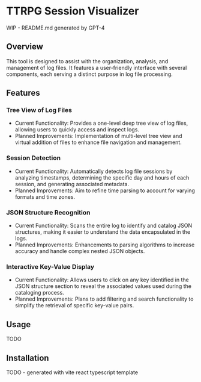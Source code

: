 # TTRPG Session Visualizer

WIP - README.md generated by GPT-4

## Overview

This tool is designed to assist with the organization, analysis, and management of log files. It features a user-friendly interface with several components, each serving a distinct purpose in log file processing.

## Features

### Tree View of Log Files

- Current Functionality: Provides a one-level deep tree view of log files, allowing users to quickly access and inspect logs.
- Planned Improvements: Implementation of multi-level tree view and virtual addition of files to enhance file navigation and management.

### Session Detection

- Current Functionality: Automatically detects log file sessions by analyzing timestamps, determining the specific day and hours of each session, and generating associated metadata.
- Planned Improvements: Aim to refine time parsing to account for varying formats and time zones.

### JSON Structure Recognition

- Current Functionality: Scans the entire log to identify and catalog JSON structures, making it easier to understand the data encapsulated in the logs.
- Planned Improvements: Enhancements to parsing algorithms to increase accuracy and handle complex nested JSON objects.

### Interactive Key-Value Display

- Current Functionality: Allows users to click on any key identified in the JSON structure section to reveal the associated values used during the cataloging process.
- Planned Improvements: Plans to add filtering and search functionality to simplify the retrieval of specific key-value pairs.

## Usage

TODO

## Installation

TODO - generated with vite react typescript template
